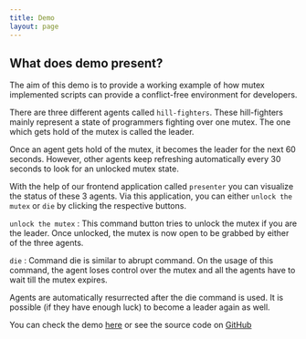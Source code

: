 ```yaml
---
title: Demo
layout: page
---
```


## What does demo present?


The aim of this demo is to provide a working example of how mutex implemented scripts can provide a conflict-free environment for developers.

There are three different agents called `hill-fighters`. These hill-fighters mainly represent a state of programmers fighting over one mutex. The one which gets hold of the mutex is called the leader.

Once an agent gets hold of the mutex, it becomes the leader for the next 60 seconds. However, other agents keep refreshing automatically every 30 seconds to look for an unlocked mutex state. 

With the help of our frontend application called `presenter` you can visualize the status of these 3 agents.  Via this application, you can either  `unlock the mutex` or `die`  by clicking the respective buttons.

`unlock the mutex` : This command button tries to unlock the mutex if you are the leader. Once unlocked, the mutex is now open to be grabbed by either of the three agents.

`die` : Command die is similar to abrupt command. On the usage of this command, the agent loses control over the mutex and all the agents have to wait till the mutex expires. 

Agents are automatically resurrected after the die command is used. It is possible (if they have enough luck) to become a leader again as well.

You can check the demo [here](https://demo.testandset.com) or see the source code on [GitHub](https://github.com/maindev/testandset-demo)

